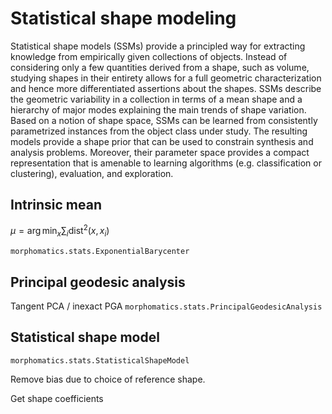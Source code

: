 # Statistical shape modeling

Statistical shape models (SSMs) provide a principled way for extracting knowledge from empirically given collections of objects.
Instead of considering only a few quantities derived from a shape, such as volume, studying shapes in their entirety allows for a full geometric characterization and hence more differentiated assertions about the shapes.
SSMs describe the geometric variability in a collection in terms of a mean shape and a hierarchy of major modes explaining the main trends of shape variation.
Based on a notion of shape space, SSMs can be learned from consistently parametrized instances from the object class under study.
The resulting models provide a shape prior that can be used to constrain synthesis and analysis problems.
Moreover, their parameter space provides a compact representation that is amenable to learning algorithms (e.g. classification or clustering), evaluation, and exploration.

## Intrinsic mean

$\mu = \arg\min_x \sum_i \text{dist}^2(x,x_i)$

`morphomatics.stats.ExponentialBarycenter`

## Principal geodesic analysis

Tangent PCA / inexact PGA
`morphomatics.stats.PrincipalGeodesicAnalysis`

## Statistical shape model

`morphomatics.stats.StatisticalShapeModel`

Remove bias due to choice of reference shape.

Get shape coefficients


